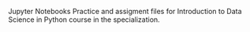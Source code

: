 Jupyter Notebooks
Practice and assigment files for Introduction to Data Science in Python course in the specialization.
